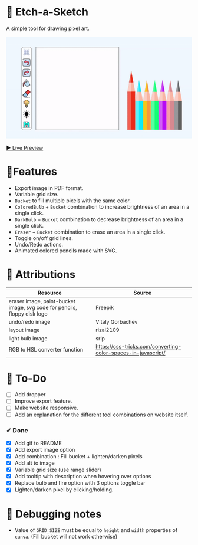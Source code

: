 # 🎨 Etch-a-Sketch

A simple tool for drawing pixel art. 

![A gif showing the features in etch-a-sketch project](iterations/iteration1.gif)

[▶ Live Preview](https://creme332.github.io/my-odin-projects/etch-a-sketch/)

# 🚀Features
- Export image in PDF format.
- Variable grid size.
- `Bucket` to fill multiple pixels with the same color.
- `ColoredBulb` + `Bucket` combination to increase brightness of an area in a single click. 
- `DarkBulb` + `Bucket` combination to decrease brightness of an area in a single click.
- `Eraser` + `Bucket` combination to erase an area in a single click.
- Toggle on/off grid lines.
- Undo/Redo  actions.
- Animated colored pencils made with SVG.

# 📌 Attributions
Resource | Source
---|---
eraser image, paint-bucket image, svg code for pencils, floppy disk logo | Freepik
undo/redo image|  Vitaly Gorbachev
layout image | rizal2109
light bulb image | srip
RGB to HSL converter function | https://css-tricks.com/converting-color-spaces-in-javascript/


# 🔨 To-Do
- [ ] Add dropper
- [ ] Improve export feature.
- [ ] Make website responsive.
- [ ] Add an explanation for the different tool combinations on website itself.

### ✔ Done
- [x] Add gif to README
- [x] Add export image option
- [x] Add combination : Fill bucket + lighten/darken pixels
- [x] Add alt to image
- [x] Variable grid size (use range slider)
- [x] Add tooltip with description when hovering over options 
- [x] Replace bulb and fire option with 3 options toggle bar
- [x] Lighten/darken pixel by clicking/holding.

# 📖 Debugging notes 

- Value of `GRID_SIZE` must be equal to `height` and `width` properties of `canva`. (Fill bucket will not work otherwise)